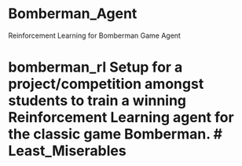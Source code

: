 # Bomberman_Agent
Reinforcement Learning for Bomberman Game Agent

# bomberman_rl Setup for a project/competition amongst students to train a winning Reinforcement Learning agent for the classic game Bomberman. # Least_Miserables
